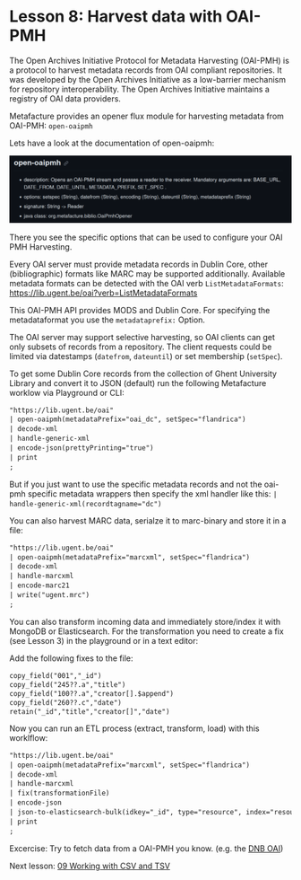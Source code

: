# Lesson 8: Harvest data with OAI-PMH

The Open Archives Initiative Protocol for Metadata Harvesting (OAI-PMH) is a protocol to harvest metadata records from OAI compliant repositories. It was developed by the Open Archives Initiative as a low-barrier mechanism for repository interoperability. The Open Archives Initiative maintains a registry of OAI data providers.

Metafacture provides an opener flux module for harvesting metadata from OAI-PMH: `open-oaipmh`

Lets have a look at the documentation of open-oaipmh:

![open-oaipmh Documentation](./images/OAI-PMH-Docu.png)

There you see the specific options that can be used to configure your OAI PMH Harvesting.

Every OAI server must provide metadata records in Dublin Core, other (bibliographic) formats like MARC may be supported additionally. Available metadata formats can be detected with the OAI verb `ListMetadataFormats`:  https://lib.ugent.be/oai?verb=ListMetadataFormats

This OAI-PMH API provides MODS and Dublin Core. For specifying the metadataformat you use the `metadataprefix:` Option.

The OAI server may support selective harvesting, so OAI clients can get only subsets of records from a repository.
The client requests could be limited via datestamps (`datefrom`, `dateuntil`) or set membership (`setSpec`).

To get some Dublin Core records from the collection of Ghent University Library and convert it to JSON (default) run the following Metafacture worklow via Playground or CLI:

```default
"https://lib.ugent.be/oai"
| open-oaipmh(metadataPrefix="oai_dc", setSpec="flandrica")
| decode-xml
| handle-generic-xml
| encode-json(prettyPrinting="true")
| print
;
```

But if you just want to use the specific metadata records and not the oai-pmh specific metadata wrappers then specify the xml handler like this: `| handle-generic-xml(recordtagname="dc")`

You can also harvest MARC data, serialze it to marc-binary and store it in a file:

```default
"https://lib.ugent.be/oai"
| open-oaipmh(metadataPrefix="marcxml", setSpec="flandrica")
| decode-xml
| handle-marcxml
| encode-marc21
| write("ugent.mrc")
;
```

You can also transform incoming data and immediately store/index it with MongoDB or Elasticsearch. For the transformation you need to create a fix (see Lesson 3) in the playground or in a text editor:

Add the following fixes to the file:

```PEARL
copy_field("001","_id")
copy_field("245??.a","title")
copy_field("100??.a","creator[].$append")
copy_field("260??.c","date")
retain("_id","title","creator[]","date")
```

Now you can run an ETL process (extract, transform, load) with this worklflow:

```default
"https://lib.ugent.be/oai"
| open-oaipmh(metadataPrefix="marcxml", setSpec="flandrica")
| decode-xml
| handle-marcxml
| fix(transformationFile)
| encode-json
| json-to-elasticsearch-bulk(idkey="_id", type="resource", index="resources-alma-fix-staging")
| print
;
```

Excercise: Try to fetch data from a OAI-PMH you know. (e.g. the [DNB OAI](https://www.dnb.de/DE/Professionell/Metadatendienste/Datenbezug/OAI/oai_node.html))

Next lesson:
[09 Working with CSV and TSV](./09_Working_with_CSV.md)
